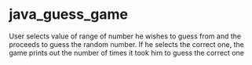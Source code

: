# java_guess_game
User selects value of range of number he wishes to guess from and the proceeds to guess the random number. If he selects the correct one, the game prints out the number of times it took him to guess the correct one
